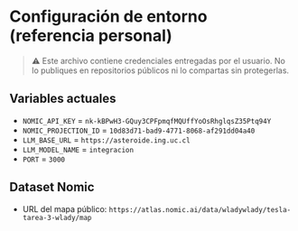 # Configuración de entorno (referencia personal)

> ⚠️ Este archivo contiene credenciales entregadas por el usuario. No lo publiques en repositorios públicos ni lo compartas sin protegerlas.

## Variables actuales

- `NOMIC_API_KEY` = `nk-kBPwH3-GQuy3CPFpmqfMQUffYoOsRhglqsZ35Ptq94Y`
- `NOMIC_PROJECTION_ID` = `10d83d71-bad9-4771-8068-af291dd04a40`
- `LLM_BASE_URL` = `https://asteroide.ing.uc.cl`
- `LLM_MODEL_NAME` = `integracion`
- `PORT` = `3000`

## Dataset Nomic
- URL del mapa público: `https://atlas.nomic.ai/data/wladywlady/tesla-tarea-3-wlady/map`
